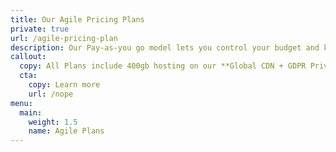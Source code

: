 ```yaml
---
title: Our Agile Pricing Plans
private: true
url: /agile-pricing-plan
description: Our Pay-as-you go model lets you control your budget and keeps our team accountable.
callout:
  copy: All Plans include 400gb hosting on our **Global CDN + GDPR Privacy Compliance** implementation and maintenance.
  cta:
    copy: Learn more
    url: /nope
menu:
  main:
    weight: 1.5
    name: Agile Plans
---
```

